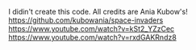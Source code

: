 I didin't create this code. All credits are Ania Kubow's!
https://github.com/kubowania/space-invaders
https://www.youtube.com/watch?v=kSt2_YZzCec
https://www.youtube.com/watch?v=rxdGAKRndz8
